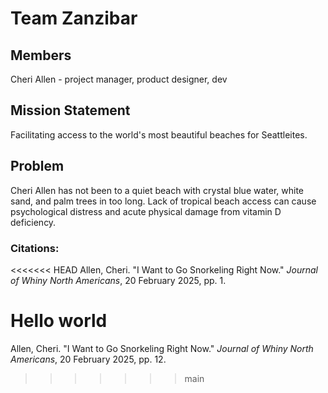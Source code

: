 # Team Zanzibar 

## Members 

Cheri Allen - project manager, product designer, dev

## Mission Statement

Facilitating access to the world's most beautiful beaches for Seattleites.

## Problem

Cheri Allen has not been to a quiet beach with crystal blue water, white sand, and palm trees in too long. Lack of tropical beach access can cause psychological distress and acute physical damage from vitamin D deficiency. 

### Citations:

<<<<<<< HEAD
Allen, Cheri. "I Want to Go Snorkeling Right Now." <i>Journal of Whiny North Americans</i>, 20 February 2025, pp. 1.

Hello world
=======
Allen, Cheri. "I Want to Go Snorkeling Right Now." <i>Journal of Whiny North Americans</i>, 20 February 2025, pp. 12.
>>>>>>> main
